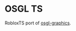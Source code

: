 # OSGL TS

RobloxTS port of [osgl-graphics](https://github.com/gunshot-Sound-Studios/osgl-graphics/).
